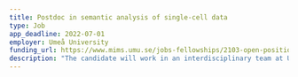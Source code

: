 ```yaml
---
title: Postdoc in semantic analysis of single-cell data 
type: Job
app_deadline: 2022-07-01
employer: Umeå University
funding_url: https://www.mims.umu.se/jobs-fellowships/2103-open-position-postdoc-in-machine-learning.html
description: "The candidate will work in an interdisciplinary team at Umeå University under the supervision of Johanna Björklund (Department of Computing Science) and Johan Henriksson (Department of Molecular Biology and [MIMS](https://www.mims.umu.se/)). **Applications should be made ASAP, no specific deadline**."
---
```

